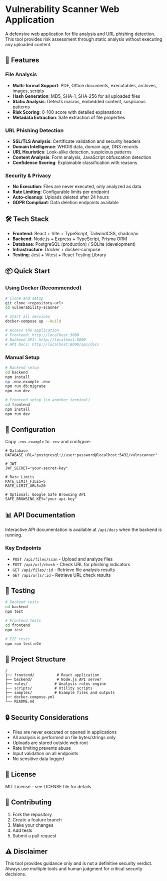 # Vulnerability Scanner Web Application

A defensive web application for file analysis and URL phishing detection. This tool provides risk assessment through static analysis without executing any uploaded content.

## 🚀 Features

### File Analysis
- **Multi-format Support**: PDF, Office documents, executables, archives, images, scripts
- **Hash Generation**: MD5, SHA-1, SHA-256 for all uploaded files
- **Static Analysis**: Detects macros, embedded content, suspicious patterns
- **Risk Scoring**: 0-100 score with detailed explanations
- **Metadata Extraction**: Safe extraction of file properties

### URL Phishing Detection
- **SSL/TLS Analysis**: Certificate validation and security headers
- **Domain Intelligence**: WHOIS data, domain age, DNS records
- **URL Heuristics**: Look-alike detection, suspicious patterns
- **Content Analysis**: Form analysis, JavaScript obfuscation detection
- **Confidence Scoring**: Explainable classification with reasons

### Security & Privacy
- **No Execution**: Files are never executed, only analyzed as data
- **Rate Limiting**: Configurable limits per endpoint
- **Auto-cleanup**: Uploads deleted after 24 hours
- **GDPR Compliant**: Data deletion endpoints available

## 🛠 Tech Stack

- **Frontend**: React + Vite + TypeScript, TailwindCSS, shadcn/ui
- **Backend**: Node.js + Express + TypeScript, Prisma ORM
- **Database**: PostgreSQL (production) / SQLite (development)
- **Infrastructure**: Docker + docker-compose
- **Testing**: Jest + Vitest + React Testing Library

## 📦 Quick Start

### Using Docker (Recommended)

```bash
# Clone and setup
git clone <repository-url>
cd vulnerability-scanner

# Start all services
docker-compose up --build

# Access the application
# Frontend: http://localhost:3000
# Backend API: http://localhost:8000
# API Docs: http://localhost:8000/api/docs
```

### Manual Setup

```bash
# Backend setup
cd backend
npm install
cp .env.example .env
npm run db:migrate
npm run dev

# Frontend setup (in another terminal)
cd frontend
npm install
npm run dev
```

## 🔧 Configuration

Copy `.env.example` to `.env` and configure:

```env
# Database
DATABASE_URL="postgresql://user:password@localhost:5432/vulnscanner"

# JWT
JWT_SECRET="your-secret-key"

# Rate Limits
RATE_LIMIT_FILES=5
RATE_LIMIT_URLS=20

# Optional: Google Safe Browsing API
SAFE_BROWSING_KEY="your-api-key"
```

## 📊 API Documentation

Interactive API documentation is available at `/api/docs` when the backend is running.

### Key Endpoints

- `POST /api/files/scan` - Upload and analyze files
- `POST /api/url/check` - Check URL for phishing indicators
- `GET /api/files/:id` - Retrieve file analysis results
- `GET /api/urls/:id` - Retrieve URL check results

## 🧪 Testing

```bash
# Backend tests
cd backend
npm test

# Frontend tests
cd frontend
npm test

# E2E tests
npm run test:e2e
```

## 📁 Project Structure

```
/
├── frontend/          # React application
├── backend/           # Node.js API server
├── rules/            # Analysis rules engine
├── scripts/          # Utility scripts
├── samples/          # Example files and outputs
├── docker-compose.yml
└── README.md
```

## 🔒 Security Considerations

- Files are never executed or opened in applications
- All analysis is performed on file bytes/strings only
- Uploads are stored outside web root
- Rate limiting prevents abuse
- Input validation on all endpoints
- No sensitive data logged

## 📄 License

MIT License - see LICENSE file for details.

## 🤝 Contributing

1. Fork the repository
2. Create a feature branch
3. Make your changes
4. Add tests
5. Submit a pull request

## ⚠️ Disclaimer

This tool provides guidance only and is not a definitive security verdict. Always use multiple tools and human judgment for critical security decisions.
